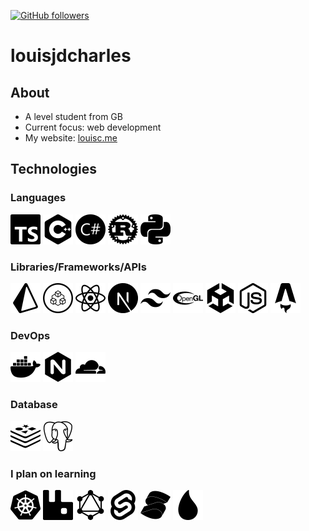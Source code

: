 [![GitHub followers](https://img.shields.io/github/followers/louisjdcharles.svg?style=social&label=Follow&maxAge=2592000)](https://github.com/louisjdcharles?tab=followers)

# louisjdcharles

## About

- A level student from GB
- Current focus: web development
- My website: [louisc.me](https://louisc.me/)

## Technologies

### Languages

<a href="https://typescriptlang.org/" ><img color="" src="typescript.svg" width="48"></a>
<a href="https://en.wikipedia.org/wiki/C%2B%2B" ><img src="cplusplus.svg" width="48"></a>
<a href="https://docs.microsoft.com/en-us/dotnet/csharp/" ><img color="" src="csharp.svg" width="48"></a>
<a href="https://www.rust-lang.org/" ><img src="rust.svg" width="48"></a>
<a href="https://python.org" ><img src="python.svg" width="48"></a>


### Libraries/Frameworks/APIs

<a href="https://prisma.io/" ><img src="prisma.svg" width="48"></a>
<a href="https://trpc.io/" ><img src="trpc.svg" width="48"></a>
<a href="https://reactjs.org/" ><img src="react.svg" width="48"></a>
<a href="https://nextjs.org/" ><img src="nextdotjs.svg" width="48"></a>
<a href="https://tailwindcss.com/" ><img src="tailwindcss.svg" width="48"></a>
<a href="https://opengl.org" ><img src="opengl.svg" width="48"></a>
<a href="https://unity.com" ><img src="unity.svg" width="48"></a>
<a href="https://nodejs.org" ><img src="nodedotjs.svg" width="48"></a>
<a href="https://astro.build/" ><img src="astro.svg" width="48"></a>

### DevOps

<a href="https://docker.com/" ><img src="docker.svg" width="48"></a>
<a href="https://nginx.com/" ><img src="nginx.svg" width="48"></a>
<a href="https://cloudflare.com/" ><img src="cloudflare.svg" width="48"></a>

### Database

<a href="https://redis.io/" ><img src="redis.svg" width="48"></a>
<a href="https://postgresql.org" ><img src="postgresql.svg" width="48"></a>

### I plan on learning

<a href="https://kubernetes.io/" ><img src="kubernetes.svg" width="48"></a>
<a href="https://rabbitmq.com/" ><img src="rabbitmq.svg" width="48"></a>
<a href="https://graphql.org/" ><img src="graphql.svg" width="48"></a>
<a href="https://svelte.dev/" ><img src="svelte.svg" width="48"></a>
<a href="https://solidjs.com/" ><img src="solid.svg" width="48"></a>
<a href="https://elixir-lang.org/" ><img src="elixir.svg" width="48"></a>
